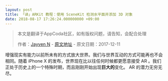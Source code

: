```yaml
---
layout: post
title: 「译」ARKit 教程：使用 SceneKit 检测水平面并添加 3D 对象
date: 2018-08-17 17:26:24.000000000 +09:00
---
```


> 本文是翻译于AppCoda社区，如有版权问题，请告知，会配合处理
>  
>  作者：[Jayven N](https://medium.com/@jayvenn)    -    [原文地址](https://www.appcoda.com/arkit-horizontal-plane/)    -    原文日期：2017-12-11



增强现实有能力以前所未有的方式放大世界。我们与世界互动的方式可能再也不会相同。随着 iPhone X 的发布，世界现在比以往任何时候都更愿意接受 AR 。我们正处于历史上的一个特殊时期，而且刚刚开始出现**巨大的**变化。 AR 的潜力无穷无尽。
